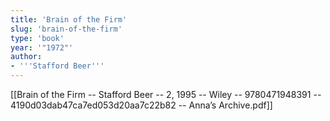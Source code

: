```yaml
---
title: 'Brain of the Firm'
slug: 'brain-of-the-firm'
type: 'book'
year: '"1972"'
author:
- '''Stafford Beer'''
---
```


[[Brain of the Firm -- Stafford Beer -- 2, 1995 -- Wiley -- 9780471948391 -- 4190d03dab47ca7ed053d20aa7c22b82 -- Anna’s Archive.pdf]]